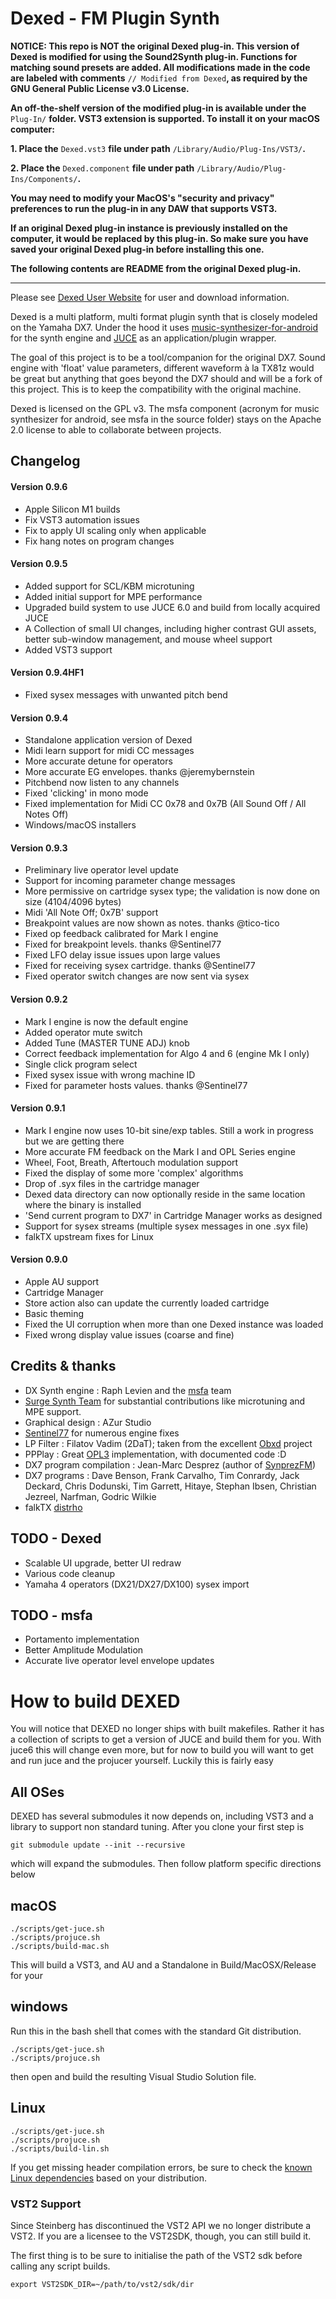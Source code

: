 Dexed - FM Plugin Synth
=======================

**NOTICE: This repo is NOT the original Dexed plug-in. This version of Dexed is modified for using the Sound2Synth plug-in. Functions for matching sound presets are added. All modifications made in the code are labeled with comments** `// Modified from Dexed`**, as required by the GNU General Public License v3.0 License.**

**An off-the-shelf version of the modified plug-in is available under the** `Plug-In/` **folder. VST3 extension is supported. To install it on your macOS computer:**

**1. Place the** `Dexed.vst3` **file under path** `/Library/Audio/Plug-Ins/VST3/`**.**

**2. Place the** `Dexed.component` **file under path** `/Library/Audio/Plug-Ins/Components/`**.**

**You may need to modify your MacOS's "security and privacy" preferences to run the plug-in in any DAW that supports VST3.**

**If an original Dexed plug-in instance is previously installed on the computer, it would be replaced by this plug-in. So make sure you have saved your original Dexed plug-in before installing this one.**

**The following contents are README from the original Dexed plug-in.**

---------

Please see [Dexed User Website](https://asb2m10.github.io/dexed) for user and download information.

Dexed is a multi platform, multi format plugin synth that is closely modeled on the Yamaha DX7. 
Under the hood it uses [music-synthesizer-for-android](https://github.com/google/music-synthesizer-for-android) 
for the synth engine and [JUCE](https://www.juce.com) as an application/plugin wrapper.

The goal of this project is to be a tool/companion for the original DX7. Sound engine 
with 'float' value parameters, different waveform à la TX81z would be great but anything that 
goes beyond the DX7 should and will be a fork of this project. This is to keep the compatibility with
the original machine.

Dexed is licensed on the GPL v3. The msfa component (acronym for music synthesizer for android, see msfa 
in the source folder) stays on the Apache 2.0 license to able to collaborate between projects.

Changelog
---------
#### Version 0.9.6
* Apple Silicon M1 builds
* Fix VST3 automation issues
* Fix to apply UI scaling only when applicable
* Fix hang notes on program changes

#### Version 0.9.5
* Added support for SCL/KBM microtuning
* Added initial support for MPE performance
* Upgraded build system to use JUCE 6.0 and build from locally acquired JUCE
* A Collection of small UI changes, including higher contrast GUI assets, better sub-window management, 
  and mouse wheel support
* Added VST3 support

#### Version 0.9.4HF1
* Fixed sysex messages with unwanted pitch bend

#### Version 0.9.4
* Standalone application version of Dexed
* Midi learn support for midi CC messages
* More accurate detune for operators
* More accurate EG envelopes. thanks @jeremybernstein
* Pitchbend now listen to any channels
* Fixed 'clicking' in mono mode
* Fixed implementation for Midi CC 0x78 and 0x7B (All Sound Off / All Notes Off)
* Windows/macOS installers

#### Version 0.9.3
* Preliminary live operator level update
* Support for incoming parameter change messages
* More permissive on cartridge sysex type; the validation is now done on size (4104/4096 bytes)
* Midi 'All Note Off; 0x7B' support
* Breakpoint values are now shown as notes. thanks @tico-tico
* Fixed op feedback calibrated for Mark I engine
* Fixed for breakpoint levels. thanks @Sentinel77
* Fixed LFO delay issue issues upon large values
* Fixed for receiving sysex cartridge. thanks @Sentinel77
* Fixed operator switch changes are now sent via sysex

#### Version 0.9.2
* Mark I engine is now the default engine
* Added operator mute switch
* Added Tune (MASTER TUNE ADJ) knob
* Correct feedback implementation for Algo 4 and 6 (engine Mk I only)
* Single click program select
* Fixed sysex issue with wrong machine ID
* Fixed for parameter hosts values. thanks @Sentinel77

#### Version 0.9.1
* Mark I engine now uses 10-bit sine/exp tables. Still a work in progress but we are getting there
* More accurate FM feedback on the Mark I and OPL Series engine
* Wheel, Foot, Breath, Aftertouch modulation support
* Fixed the display of some more 'complex' algorithms
* Drop of .syx files in the cartridge manager
* Dexed data directory can now optionally reside in the same location where the binary is installed
* 'Send current program to DX7' in Cartridge Manager works as designed
* Support for sysex streams (multiple sysex messages in one .syx file)
* falkTX upstream fixes for Linux

#### Version 0.9.0
* Apple AU support
* Cartridge Manager
* Store action also can update the currently loaded cartridge
* Basic theming
* Fixed the UI corruption when more than one Dexed instance was loaded
* Fixed wrong display value issues (coarse and fine)

Credits & thanks
----------------
* DX Synth engine : Raph Levien and the [msfa](https://github.com/google/music-synthesizer-for-android) team 
* [Surge Synth Team](https://surge-synth-team.org/) for substantial contributions like microtuning and MPE support.
* Graphical design : AZur Studio
* [Sentinel77](https://github.com/Sentinel77) for numerous engine fixes
* LP Filter : Filatov Vadim (2DaT); taken from the excellent [Obxd](https://obxd.wordpress.com) project
* PPPlay : Great [OPL3](https://github.com/stohrendorf/ppplay) implementation, with documented code :D
* DX7 program compilation : Jean-Marc Desprez (author of [SynprezFM](http://www.synprez.com/SynprezFM)) 
* DX7 programs : Dave Benson, Frank Carvalho, Tim Conrardy, Jack Deckard, Chris Dodunski, Tim Garrett, Hitaye, Stephan Ibsen, Christian Jezreel, Narfman, Godric Wilkie
* falkTX [distrho](http://distrho.sourceforge.net/)

TODO - Dexed 
------------
* Scalable UI upgrade, better UI redraw
* Various code cleanup
* Yamaha 4 operators (DX21/DX27/DX100) sysex import

TODO - msfa
-----------
* Portamento implementation
* Better Amplitude Modulation
* Accurate live operator level envelope updates

# How to build DEXED

You will notice that DEXED no longer ships with built makefiles. Rather it has a collection of scripts to 
get a version of JUCE and build them for you. With juce6 this will change even more, but for now to build you
will want to get and run juce and the projucer yourself. Luckily this is fairly easy

## All OSes

DEXED has several submodules it now depends on, including VST3 and a library to support non standard tuning.
After you clone your first step is

```
git submodule update --init --recursive
```

which will expand the submodules. Then follow platform specific directions below

## macOS

```
./scripts/get-juce.sh
./scripts/projuce.sh
./scripts/build-mac.sh
```

This will build a VST3, and AU and a Standalone in Build/MacOSX/Release for your

## windows
Run this in the bash shell that comes with the standard Git distribution.

```
./scripts/get-juce.sh
./scripts/projuce.sh
```

then open and build the resulting Visual Studio Solution file.

## Linux

```
./scripts/get-juce.sh
./scripts/projuce.sh
./scripts/build-lin.sh
```

If you get missing header compilation errors, be sure to check the [known Linux dependencies](https://github.com/asb2m10/dexed/wiki/Linux-builds-dependencies) based on your distribution.

### VST2 Support
Since Steinberg has discontinued the VST2 API we no longer distribute a VST2. If you are a licensee to the VST2SDK, though, you can still build it. 

The first thing is to be sure to initialise the path of the VST2 sdk before calling any script builds.

```
export VST2SDK_DIR=~/path/to/vst2/sdk/dir
```
